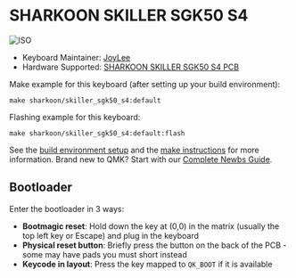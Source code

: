 # SHARKOON SKILLER SGK50 S4

![ISO](https://i.imgur.com/4WDIMm0.png)

* Keyboard Maintainer: [JoyLee](https://github.com/itarze)
* Hardware Supported: [SHARKOON SKILLER SGK50 S4 PCB](http://www.sharkoon.com/)

Make example for this keyboard (after setting up your build environment):

    make sharkoon/skiller_sgk50_s4:default

Flashing example for this keyboard:

    make sharkoon/skiller_sgk50_s4:default:flash

See the [build environment setup](https://docs.qmk.fm/#/getting_started_build_tools) and the [make instructions](https://docs.qmk.fm/#/getting_started_make_guide) for more information. Brand new to QMK? Start with our [Complete Newbs Guide](https://docs.qmk.fm/#/newbs).

## Bootloader

Enter the bootloader in 3 ways:

* **Bootmagic reset**: Hold down the key at (0,0) in the matrix (usually the top left key or Escape) and plug in the keyboard
* **Physical reset button**: Briefly press the button on the back of the PCB - some may have pads you must short instead
* **Keycode in layout**: Press the key mapped to `QK_BOOT` if it is available
